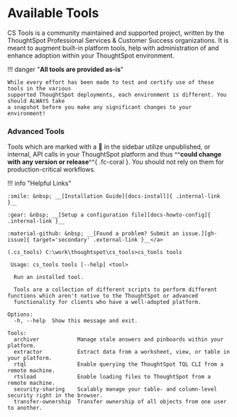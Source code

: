 # Available Tools

CS Tools is a community maintained and supported project, written by the ThoughtSpot Professional Services & Customer
Success organizations. It is meant to augment built-in platform tools, help with administration of and enhance
adoption within your ThoughtSpot environment.

!!! danger "__All tools are provided as-is__"

    While every effort has been made to test and certify use of these tools in the various
    supported ThoughtSpot deployments, each environment is different. You should ALWAYS take
    a snapshot before you make any significant changes to your environment!

### Advanced Tools

Tools which are marked with a :see_no_evil: in the sidebar utilize unpublished, or
internal, API calls in your ThoughtSpot platform and thus ^^__could change with any
version or release__^^{ .fc-coral }. You should not rely on them for production-critical
workflows.

!!! info "Helpful Links"

    :smile: &nbsp; __[Installation Guide][docs-install]{ .internal-link }__

    :gear: &nbsp; __[Setup a configuration file][docs-howto-config]{ .internal-link }__

    :material-github: &nbsp; __[Found a problem? Submit an issue.][gh-issue]{ target='secondary' .external-link }__</a>

```console
(.cs_tools) C:\work\thoughtspot\cs_tools>cs_tools tools

 Usage: cs_tools tools [--help] <tool>

  Run an installed tool.

  Tools are a collection of different scripts to perform different functions which aren't native to the ThoughtSpot or advanced
  functionality for clients who have a well-adopted platform.

Options:
  -h, --help  Show this message and exit.

Tools:
  archiver            Manage stale answers and pinboards within your platform.
  extractor           Extract data from a worksheet, view, or table in your platform.
  rtql                Enable querying the ThoughtSpot TQL CLI from a remote machine.
  rtsload             Enable loading files to ThoughtSpot from a remote machine.
  security-sharing    Scalably manage your table- and column-level security right in the browser.
  transfer-ownership  Transfer ownership of all objects from one user to another.
```

[docs-install]: ../../how-to/install-upgrade-cs-tools
[docs-howto-config]: ../../how-to/configuration-file
[gh-issue]: https://github.com/thoughtspot/cs_tools/issues/new

